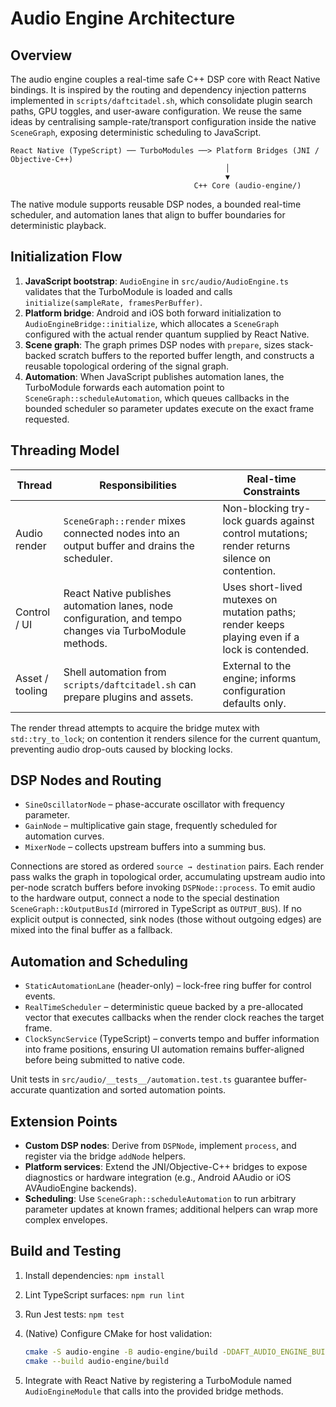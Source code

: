 # Audio Engine Architecture

## Overview

The audio engine couples a real-time safe C++ DSP core with React Native bindings. It is
inspired by the routing and dependency injection patterns implemented in
`scripts/daftcitadel.sh`, which consolidate plugin search paths, GPU toggles, and user-aware
configuration. We reuse the same ideas by centralising sample-rate/transport configuration
inside the native `SceneGraph`, exposing deterministic scheduling to JavaScript.

```text
React Native (TypeScript) ── TurboModules ──> Platform Bridges (JNI / Objective-C++)
                                                │
                                                ▼
                                         C++ Core (audio-engine/)
```

The native module supports reusable DSP nodes, a bounded real-time scheduler, and automation
lanes that align to buffer boundaries for deterministic playback.

## Initialization Flow

1. **JavaScript bootstrap**: `AudioEngine` in `src/audio/AudioEngine.ts` validates that the
   TurboModule is loaded and calls `initialize(sampleRate, framesPerBuffer)`.
2. **Platform bridge**: Android and iOS both forward initialization to
   `AudioEngineBridge::initialize`, which allocates a `SceneGraph` configured with the actual
   render quantum supplied by React Native.
3. **Scene graph**: The graph primes DSP nodes with `prepare`, sizes stack-backed scratch
   buffers to the reported buffer length, and constructs a reusable topological ordering of the
   signal graph.
4. **Automation**: When JavaScript publishes automation lanes, the TurboModule forwards each
   automation point to `SceneGraph::scheduleAutomation`, which queues callbacks in the bounded
   scheduler so parameter updates execute on the exact frame requested.

## Threading Model

| Thread          | Responsibilities                                                                                        | Real-time Constraints                                                    |
| --------------- | ------------------------------------------------------------------------------------------------------- | ------------------------------------------------------------------------ |
| Audio render    | `SceneGraph::render` mixes connected nodes into an output buffer and drains the scheduler.              | Non-blocking try-lock guards against control mutations; render returns silence on contention. |
| Control / UI    | React Native publishes automation lanes, node configuration, and tempo changes via TurboModule methods. | Uses short-lived mutexes on mutation paths; render keeps playing even if a lock is contended. |
| Asset / tooling | Shell automation from `scripts/daftcitadel.sh` can prepare plugins and assets.                          | External to the engine; informs configuration defaults only.             |

The render thread attempts to acquire the bridge mutex with `std::try_to_lock`; on contention it
renders silence for the current quantum, preventing audio drop-outs caused by blocking locks.

## DSP Nodes and Routing

- `SineOscillatorNode` – phase-accurate oscillator with frequency parameter.
- `GainNode` – multiplicative gain stage, frequently scheduled for automation curves.
- `MixerNode` – collects upstream buffers into a summing bus.

Connections are stored as ordered `source → destination` pairs. Each render pass walks the
graph in topological order, accumulating upstream audio into per-node scratch buffers before
invoking `DSPNode::process`. To emit audio to the hardware output, connect a node to the
special destination `SceneGraph::kOutputBusId` (mirrored in TypeScript as `OUTPUT_BUS`). If no
explicit output is connected, sink nodes (those without outgoing edges) are mixed into the
final buffer as a fallback.

## Automation and Scheduling

- `StaticAutomationLane` (header-only) – lock-free ring buffer for control events.
- `RealTimeScheduler` – deterministic queue backed by a pre-allocated vector that executes
  callbacks when the render clock reaches the target frame.
- `ClockSyncService` (TypeScript) – converts tempo and buffer information into frame
  positions, ensuring UI automation remains buffer-aligned before being submitted to native
  code.

Unit tests in `src/audio/__tests__/automation.test.ts` guarantee buffer-accurate quantization
and sorted automation points.

## Extension Points

- **Custom DSP nodes**: Derive from `DSPNode`, implement `process`, and register via the
  bridge `addNode` helpers.
- **Platform services**: Extend the JNI/Objective-C++ bridges to expose diagnostics or
  hardware integration (e.g., Android AAudio or iOS AVAudioEngine backends).
- **Scheduling**: Use `SceneGraph::scheduleAutomation` to run arbitrary parameter updates at
  known frames; additional helpers can wrap more complex envelopes.

## Build and Testing

1. Install dependencies: `npm install`
2. Lint TypeScript surfaces: `npm run lint`
3. Run Jest tests: `npm test`
4. (Native) Configure CMake for host validation:

   ```bash
   cmake -S audio-engine -B audio-engine/build -DDAFT_AUDIO_ENGINE_BUILD_TESTS=ON
   cmake --build audio-engine/build
   ```

5. Integrate with React Native by registering a TurboModule named `AudioEngineModule` that
   calls into the provided bridge methods.
